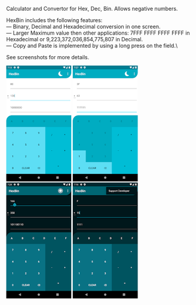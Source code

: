 Calculator and Convertor for Hex, Dec, Bin. Allows negative numbers.

HexBin includes the following features:\
— Binary, Decimal and Hexadecimal conversion in one screen.\
— Larger Maximum value then other applications: 7FFF FFFF FFFF FFFF in Hexadecimal or 9,223,372,036,854,775,807 in Decimal.\
— Copy and Paste is implemented by using a long press on the field.\

See screenshots for more details.







![image](https://github.com/Dovahkiin169/HexBinApp/blob/master/Screenshots/1.png?raw=true)
![image](https://github.com/Dovahkiin169/HexBinApp/blob/master/Screenshots/2.png?raw=true)
![image](https://github.com/Dovahkiin169/HexBinApp/blob/master/Screenshots/3.png?raw=true)
![image](https://github.com/Dovahkiin169/HexBinApp/blob/master/Screenshots/4.png?raw=true)

